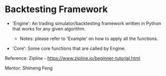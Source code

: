 # Backtesting Framework

- 'Engine': An trading simulator/backtesting framework written in Python that works for any given algorithm. 
  - Notes: please refer to 'Example' on how to apply all the functions.  
  
- 'Core': Some core functions that are called by Engine. 

Reference: Zipline - https://www.zipline.io/beginner-tutorial.html

Mentor: Shimeng Feng
